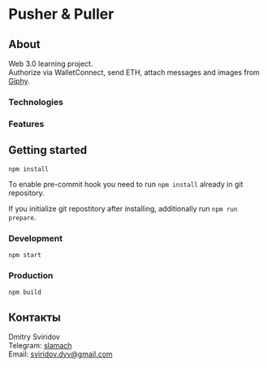 # Pusher & Puller

## About
Web 3.0 learning project.  
Authorize via WalletConnect, send ETH, attach messages and images from [Giphy](https://giphy.com).

### Technologies

### Features

## Getting started
```
npm install
```

To enable pre-commit hook you need to run `npm install` already in git repository.

If you initialize git repostitory after installing, additionally run `npm run prepare`.

### Development
```
npm start
```

### Production
```
npm build
```

## Контакты
Dmitry Sviridov  
Telegram: [slamach](https://t.me/slamach)  
Email: sviridov.dvv@gmail.com
